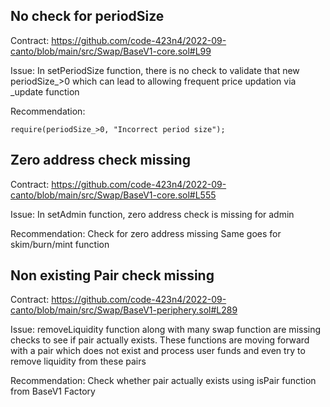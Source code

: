 ## No check for periodSize

Contract:
https://github.com/code-423n4/2022-09-canto/blob/main/src/Swap/BaseV1-core.sol#L99

Issue:
In setPeriodSize function, there is no check to validate that new periodSize_>0 which can lead to allowing frequent price updation via _update function

Recommendation:

```
require(periodSize_>0, "Incorrect period size");
```

## Zero address check missing

Contract:
https://github.com/code-423n4/2022-09-canto/blob/main/src/Swap/BaseV1-core.sol#L555

Issue:
In setAdmin function, zero address check is missing for admin

Recommendation:
Check for zero address missing
Same goes for skim/burn/mint function

## Non existing Pair check missing

Contract:
https://github.com/code-423n4/2022-09-canto/blob/main/src/Swap/BaseV1-periphery.sol#L289

Issue:
removeLiquidity function along with many swap function are missing checks to see if pair actually exists. These functions are moving forward with a pair which does not exist and process user funds and even try to remove liquidity from these pairs

Recommendation:
Check whether pair actually exists using isPair function from BaseV1 Factory